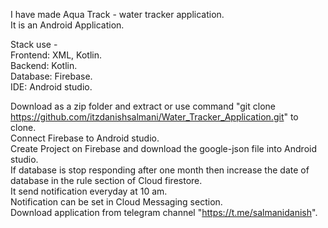 I have made Aqua Track - water tracker application.  
It is an Android Application.  
  
Stack use -  
Frontend: XML, Kotlin.  
Backend: Kotlin.  
Database: Firebase.  
IDE: Android studio.  
  
Download as a zip folder and extract or use command "git clone https://github.com/itzdanishsalmani/Water_Tracker_Application.git" to clone.    
Connect Firebase to Android studio.   
Create Project on Firebase and download the google-json file into Android studio.  
If database is stop responding after one month then increase the date of database in the rule section of Cloud firestore.  
It send notification everyday at 10 am.  
Notification can be set in Cloud Messaging section.  
Download application from telegram channel "https://t.me/salmanidanish".   
